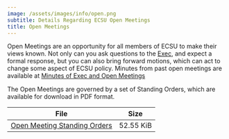 ```yaml
---
image: /assets/images/info/open.png
subtitle: Details Regarding ECSU Open Meetings
title: Open Meetings
---
```


Open Meetings are an opportunity for all members of ECSU to make their views known. Not only can you ask questions to the [Exec](/exec), and expect a formal response, but you can also bring forward motions, which can act to change some aspect of ECSU policy. Minutes from past open meetings are available at [Minutes of Exec and Open Meetings](/members/minutes)

The Open Meetings are governed by a set of Standing Orders, which are available for download in PDF format.

|File|Size
|------|----
|[Open Meeting Standing Orders](/pdf/open_meetings.pdf)|52.55 KiB